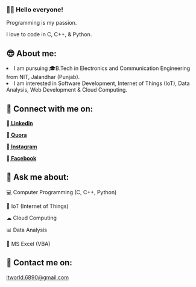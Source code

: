 <!--**sanju6890/sanju6890** is a ✨ _special_ ✨ repository because its `README.md` (this file) appears on your GitHub profile.
- 🔭 I’m currently working on ...
- 🌱 I’m currently learning 
- 👯 I’m looking to collaborate on ...
- 🤔 I’m looking for help with ...
- 📫 How to reach me: 
- 😄 Pronouns: ...
- ⚡ Fun fact: ...
-->
### 🙋‍♂️ Hello everyone!
<p>Programming is my passion.</p>
<p>I love to code in C, C++, & Python.</p>
  
## 😎 About me:
<li>I am pursuing 🎓B.Tech in Electronics and Communication Engineering from NIT, Jalandhar (Punjab).</li>
<li>I am interested in Software Development, Internet of Things (IoT), Data Analysis, Web Development & Cloud Computing.</li>

## 🤝 Connect with me on:
<p>🔹<a href="https://www.linkedin.com/in/sanjusaikapian6890/"><b> Linkedin</b></a></p>
<p>🔹<a href="https://www.quora.com/profile/Sanjay-Kumar-26145"><b> Quora</b></a></p>
<p>🔹<a href="https://www.instagram.com/tech_deets.sanju_saikapian/"><b> Instagram</b></a></p>
<p>🔹<a href="https://www.facebook.com/saikapiansanjay"><b> Facebook</b></a></p>

## 💬 Ask me about:
<p>💻 Computer Programming (C, C++, Python)</p>
<p>🔌 IoT (Internet of Things)</p>
<p>☁ Cloud Computing</p>
<p>📊 Data Analysis</p>
<p>💼 MS Excel (VBA)</p>

## 📧 Contact me on:
<p><a href="mailto:itworld.6890@gmail.com"> itworld.6890@gmail.com</a><p>
